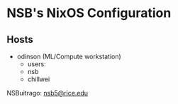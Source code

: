 # NSB's NixOS Configuration

## Hosts

- odinson (ML/Compute workstation)
    - users:
    - nsb
    - chillwei

NSBuitrago: <nsb5@rice.edu>

